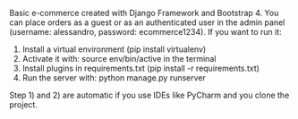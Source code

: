 Basic e-commerce created with Django Framework and Bootstrap 4.
You can place orders as a guest or as an authenticated user in the admin panel (username: alessandro, password: ecommerce1234).
If you want to run it:
1) Install a virtual environment (pip install virtualenv)
2) Activate it with: source env/bin/active in the terminal
3) Install plugins in requirements.txt (pip install -r requirements.txt)
4) Run the server with: python manage.py runserver

Step 1) and 2) are automatic if you use IDEs like PyCharm and you clone the project.
